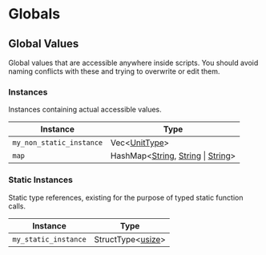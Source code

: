 # Globals

## Global Values

Global values that are accessible anywhere inside scripts\. You should avoid naming conflicts with these and trying to overwrite or edit them\.

### Instances

Instances containing actual accessible values\.

| Instance | Type |
| --- | --- |
| `my_non_static_instance` | Vec\<[UnitType](/parent/lad/types/unittype.md)\> |
| `map` | HashMap\<[String](/parent/lad/types/string.md), [String](/parent/lad/types/string.md) \| [String](/parent/lad/types/string.md)\> |

### Static Instances

Static type references, existing for the purpose of typed static function calls\.

| Instance | Type |
| --- | --- |
| `my_static_instance` | StructType\<[usize](/parent/lad/types/usize.md)\> |

